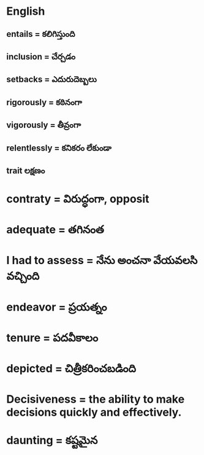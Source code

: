 # English


## 
## 
## 
## 
## entails = కలిగిస్తుంది
## inclusion = చేర్చడం
## setbacks = ఎదురుదెబ్బలు
## rigorously = కఠినంగా
## vigorously = తీవ్రంగా
## relentlessly = కనికరం లేకుండా
## trait లక్షణం
# contraty = విరుద్ధంగా, opposit
# adequate = తగినంత
# I had to assess = నేను అంచనా వేయవలసి వచ్చింది
# endeavor = ప్రయత్నం
# tenure = పదవీకాలం
# depicted = చిత్రీకరించబడింది
# Decisiveness = the ability to make decisions quickly and effectively.
# daunting = కష్టమైన
# 

